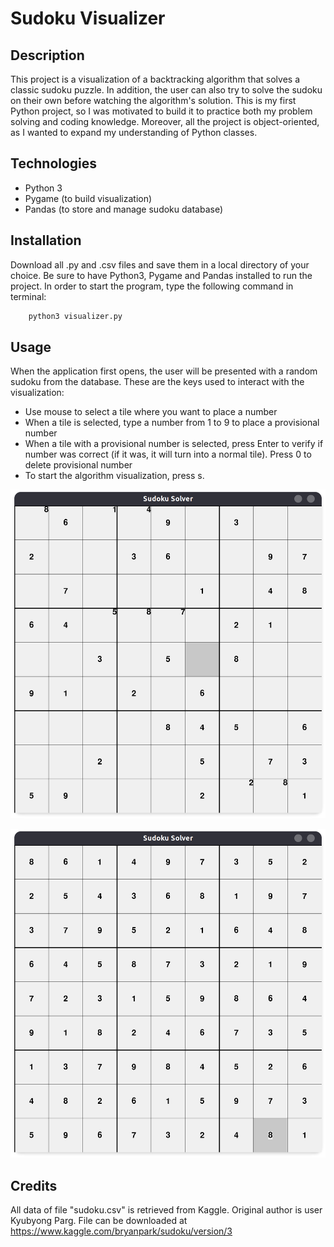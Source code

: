 # Sudoku Visualizer

## Description 

This project is a visualization of a backtracking algorithm that solves a classic sudoku puzzle. In addition, the user can also try to solve the sudoku on their own before watching the algorithm's solution. This is my first Python project, so I was motivated to build it to practice both my problem solving and coding knowledge. Moreover, all the project is object-oriented, as I wanted to expand my understanding of Python classes. 

## Technologies

- Python 3
- Pygame (to build visualization)
- Pandas (to store and manage sudoku database)

## Installation

Download all .py and .csv files and save them in a local directory of your choice. Be sure to have Python3, Pygame and Pandas installed to run the project. In order to start the program, type the following command in terminal:

```bash
    python3 visualizer.py
```

## Usage
When the application first opens, the user will be presented with a random sudoku from the database. These are the keys used to interact with the visualization:
- Use mouse to select a tile where you want to place a number
- When a tile is selected, type a number from 1 to 9 to place a provisional number
- When a tile with a provisional number is selected, press Enter to verify if number was correct (if it was, it will turn into a normal tile). Press 0 to delete provisional number
- To start the algorithm visualization, press s.

![Unsolved Soduku](assets/images/unsolved.png)

![Solved Sudoku](assets/images/solved_sudoku.png)

## Credits
All data of file "sudoku.csv" is retrieved from Kaggle. Original author is user Kyubyong Parg. File can be downloaded at
https://www.kaggle.com/bryanpark/sudoku/version/3